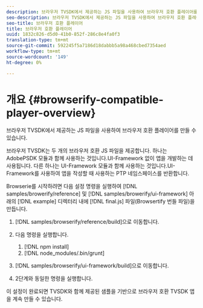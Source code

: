 ```yaml
---
description: 브라우저 TVSDK에서 제공하는 JS 파일을 사용하여 브라우저 호환 플레이어를 만들 수 있습니다.
seo-description: 브라우저 TVSDK에서 제공하는 JS 파일을 사용하여 브라우저 호환 플레이어를 만들 수 있습니다.
seo-title: 브라우저 호환 플레이어
title: 브라우저 호환 플레이어
uuid: 1832c826-d5d0-41b0-852f-286c8e4fa0f3
translation-type: tm+mt
source-git-commit: 592245f5a7186d18dabbb5a98a468cbed7354aed
workflow-type: tm+mt
source-wordcount: '149'
ht-degree: 0%

---
```



# 개요 {#browserify-compatible-player-overview}

브라우저 TVSDK에서 제공하는 JS 파일을 사용하여 브라우저 호환 플레이어를 만들 수 있습니다.

브라우저 TVSDK는 두 개의 브라우저 호환 JS 파일을 제공합니다. 하나는 AdobePSDK 모듈과 함께 사용하는 것입니다.UI-Framework 없이 앱을 개발하는 데 사용됩니다. 다른 하나는 UI-Framework 모듈과 함께 사용하는 것입니다.UI-Framework를 사용하여 앱을 작성할 때 사용하는 PTP 네임스페이스를 반환합니다.

Browserie를 시작하려면 다음 설정 명령을 실행하여 [!DNL samples/browerify/reference] 및 [!DNL samples/browerify/ui-framework] 아래의 [!DNL example] 디렉터리 내에 [!DNL final.js] 파일(Browsertify 번들 파일)을 만듭니다.

1. [!DNL samples/browserify/reference/build]으로 이동합니다.
1. 다음 명령을 실행합니다.

   1. [!DNL npm install]
   1. [!DNL node_modules/.bin/grunt]

1. [!DNL samples/browserify/ui-framework/build]으로 이동합니다.
1. 2단계와 동일한 명령을 실행합니다.

이 설정이 완료되면 TVSDK와 함께 제공된 샘플을 기반으로 브라우저 호환 TVSDK 앱을 계속 만들 수 있습니다.
